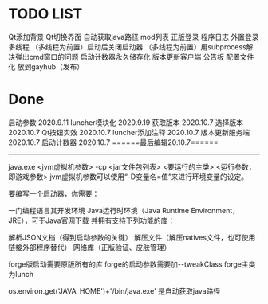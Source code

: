 # TODO LIST
Qt添加背景
Qt切换界面
自动获取java路径
mod列表
正版登录
程序日志
外置登录
多线程
（多线程为前置）启动后关闭启动器
（多线程为前置）用subprocess解决弹出cmd窗口的问题
启动计数器永久储存化
版本更新客户端
公告板
配置文件化
放到gayhub（发布）

# Done
启动参数 2020.9.11
luncher模块化 2020.9.19
获取版本 2020.10.7
选择版本 2020.10.7
Qt按钮实效 2020.10.7
luncher添加注释 2020.10.7
版本更新服务端 2020.10.7
启动计数器 2020.10.7
======最后编辑20.10.7======


------------
java.exe <jvm虚拟机参数> -cp <jar文件包列表> <要运行的主类> <运行参数，即游戏参数>
jvm虚拟机参数可以使用“-D变量名=值”来进行环境变量的设定。

要编写一个启动器，你需要：

一门编程语言其开发环境
Java运行时环境（Java Runtime Environment，JRE），可于Java官网下载
并拥有支持下列功能的库：

解析JSON文档（得到启动参数的关键）
解压文件（解压natives文件，也可使用链接外部程序替代）
网络库（正版验证、皮肤管理）



forge版启动需要原版所有的库
forge的启动参数需要加--tweakClass
forge主类为lunch



os.environ.get('JAVA_HOME')+'/bin/java.exe' 是自动获取java路径



